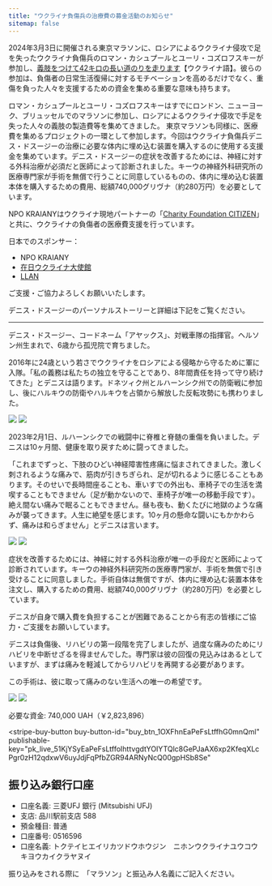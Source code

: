 ```yaml
---
title: "ウクライナ負傷兵の治療費の募金活動のお知らせ"
sitemap: false
---
```


2024年3月3日に開催される東京マラソンに、ロシアによるウクライナ侵攻で足を失ったウクライナ負傷兵のロマン・カシュプールとユーリ・コズロフスキーが参加し、[義肢をつけて42キロの長い道のりを走ります](*https://ctzn24.com/ua/news/tokyo-marathon-2024-to-support-prosthetics-and-rehabilitation-of)【ウクライナ語】。彼らの参加は、負傷者の日常生活復帰に対するモチベーションを高めるだけでなく、重傷を負った人々を支援するための資金を集める重要な意味も持ちます。

ロマン・カシュプールとユーリ・コズロフスキーはすでにロンドン、ニューヨーク、ブリュッセルでのマラソンに参加し、ロシアによるウクライナ侵攻で手足を失った人々の義肢の製造費等を集めてきました。
東京マラソンも同様に、医療費を集めるプロジェクトの一環として参加します。今回はウクライナ負傷兵デニス・ドスージーの治療に必要な体内に埋め込む装置を購入するのに使用する支援金を集めています。デニス・ドスージーの症状を改善するためには、神経に対する外科治療が必須だと医師によって診断されました。キーウの神経外科研究所の医療専門家が手術を無償で行うことに同意しているものの、体内に埋め込む装置本体を購入するための費用、総額740,000グリヴナ（約280万円）を必要としています。

NPO KRAIANYはウクライナ現地パートナーの「[Charity Foundation CITIZEN](https://ctzn24.com/en)」と共に、ウクライナの負傷者の医療費支援を行っています。

日本でのスポンサー：

* NPO KRAIANY
* [在日ウクライナ大使館](https://japan.mfa.gov.ua/ja)
* [LLAN](http://llanjapan.org)

ご支援・ご協力よろしくお願いいたします。

デニス・ドスージーのパーソナルストーリーと詳細は下記をご覧ください。

<hr />
デニス・ドスージー、コードネーム「アヤックス」、対戦車隊の指揮官。ヘルソン州生まれで、6歳から孤児院で育ちました。

2016年に24歳という若さでウクライナをロシアによる侵略から守るために軍に入隊。「私の義務は私たちの独立を守ることであり、8年間責任を持って守り続けてきた」とデニスは語ります。ドネツィク州とルハーンシク州での防衛戦に参加し、後にハルキウの防衛やハルキウを占領から解放した反転攻勢にも携わりました。

<div class="gallery">
  <img src="/assets/images/pages/denys-dosuzhy/01.jpg" />
  <img src="/assets/images/pages/denys-dosuzhy/02.jpg" />
</div>

2023年2月1日、ルハーンシクでの戦闘中に脊椎と脊髄の重傷を負いました。デニスは10ヶ月間、健康を取り戻すために闘ってきました。

「これまでずっと、下肢のひどい神経障害性疼痛に悩まされてきました。激しく刺されるような痛みで、筋肉が引きちぎられ、足が切れるように感じることもあります。そのせいで長時間座ることも、車いすでの外出も、車椅子での生活を満喫することもできません（足が動かないので、車椅子が唯一の移動手段です）。絶え間ない痛みで眠ることもできません。昼も夜も、動くたびに地獄のような痛みが襲ってきます。人生に絶望を感じます。10ヶ月の懸命な闘いにもかかわらず、痛みは和らぎません」とデニスは言います。

<div class="gallery">
  <img src="/assets/images/pages/denys-dosuzhy/03.jpg" />
  <img src="/assets/images/pages/denys-dosuzhy/04.jpg" />
</div>


症状を改善するためには、神経に対する外科治療が唯一の手段だと医師によって診断されています。キーウの神経外科研究所の医療専門家が、手術を無償で引き受けることに同意しました。手術自体は無償ですが、体内に埋め込む装置本体を注文し、購入するための費用、総額740,000グリヴナ（約280万円）を必要としています。

デニスが自身で購入費を負担することが困難であることから有志の皆様にご協力・ご支援をお願いしています。

デニスは負傷後、リハビリの第一段階を完了しましたが、過度な痛みのためにリハビリを中断せざるを得ませんでした。専門家は彼の回復の見込みはあるとしていますが、まずは痛みを軽減してからリハビリを再開する必要があります。

この手術は、彼に取って痛みのない生活への唯一の希望です。

<div class="gallery">
  <img src="/assets/images/pages/denys-dosuzhy/05.jpg" />
  <img src="/assets/images/pages/denys-dosuzhy/06.jpg" />
</div>

必要な資金: 740,000 UAH（￥2,823,896）

<script async
  src="https://js.stripe.com/v3/buy-button.js">
</script>

<stripe-buy-button
  buy-button-id="buy_btn_1OXFhnEaPeFsLtffhG0mnQml"
  publishable-key="pk_live_51KjYSyEaPeFsLtffoIhttvgdtYOIYTQlc8GePJaAX6xp2KfeqXLcPgr0zH12qdxwV6uyJdjFqPfbZGR94ARNyNcQ00gpHSb8Se"
>
</stripe-buy-button>


## 振り込み銀行口座

* 口座名義: 三菱UFJ 銀行 (Mitsubishi UFJ)
* 支店: 品川駅前支店 588
* 預金種目: 普通
* 口座番号: 0516596
* 口座名義: トクテイヒエイリカツドウホウジン　ニホンウクライナユウコウキヨウカイクラヤヌイ

振り込みをされる際に　「マラソン」と振込み人名義にご記入ください。
